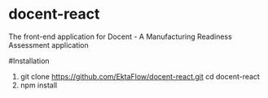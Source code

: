 # docent-react

The front-end application for Docent - A Manufacturing Readiness Assessment application

#Installation
1. git clone https://github.com/EktaFlow/docent-react.git cd docent-react
2. npm install
